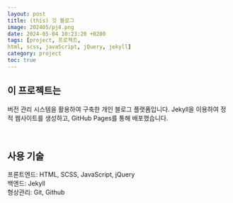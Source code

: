 ```yaml
---
layout: post
title: (this) 깃 블로그
image: 202405/pj4.png
date: 2024-05-04 10:23:20 +0200
tags: [project, 프로젝트, 
html, scss, javaScript, jQuery, jekyll]
category: project
toc: true
---
```

## 이 프로젝트는 
버전 관리 시스템을 활용하여 구축한 개인 블로그 플랫폼입니다. 
Jekyll을 이용하여 정적 웹사이트를 생성하고, GitHub Pages를 통해 배포했습니다.

<br>

## 사용 기술
프론트엔드: HTML, SCSS, JavaScript, jQuery <br>
백엔드: Jekyll <br>
형상관리: Git, Github
